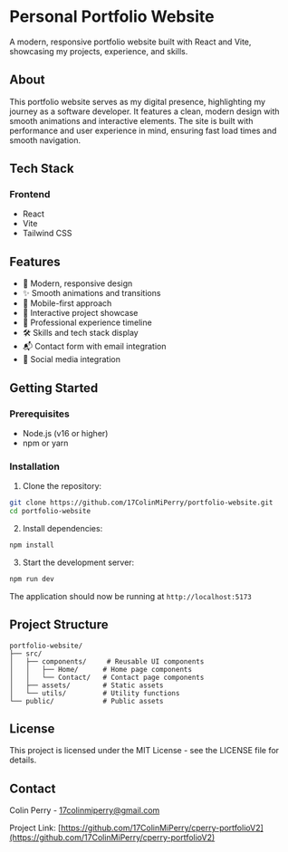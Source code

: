 # Personal Portfolio Website

A modern, responsive portfolio website built with React and Vite, showcasing my projects, experience, and skills.

## About

This portfolio website serves as my digital presence, highlighting my journey as a software developer. It features a clean, modern design with smooth animations and interactive elements. The site is built with performance and user experience in mind, ensuring fast load times and smooth navigation.

## Tech Stack

### Frontend
* React
* Vite
* Tailwind CSS

## Features

* 🎨 Modern, responsive design
* ✨ Smooth animations and transitions
* 📱 Mobile-first approach
* 🎯 Interactive project showcase
* 💼 Professional experience timeline
* 🛠️ Skills and tech stack display
* 📬 Contact form with email integration
* 🔗 Social media integration

## Getting Started

### Prerequisites

* Node.js (v16 or higher)
* npm or yarn

### Installation

1. Clone the repository:
```bash
git clone https://github.com/17ColinMiPerry/portfolio-website.git
cd portfolio-website
```

2. Install dependencies:
```bash
npm install
```

3. Start the development server:
```bash
npm run dev
```

The application should now be running at `http://localhost:5173`

## Project Structure

```
portfolio-website/
├── src/
│   ├── components/     # Reusable UI components
│   │   ├── Home/      # Home page components
│   │   └── Contact/   # Contact page components
│   ├── assets/        # Static assets
│   └── utils/         # Utility functions
└── public/            # Public assets
```

## License

This project is licensed under the MIT License - see the LICENSE file for details.

## Contact

Colin Perry - [17colinmiperry@gmail.com](mailto:17colinmiperry@gmail.com)

Project Link: [https://github.com/17ColinMiPerry/cperry-portfolioV2](https://github.com/17ColinMiPerry/cperry-portfolioV2)